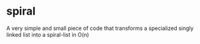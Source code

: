 # spiral
A very simple and small piece of code that transforms a specialized singly linked list into a spiral-list in O(n)
